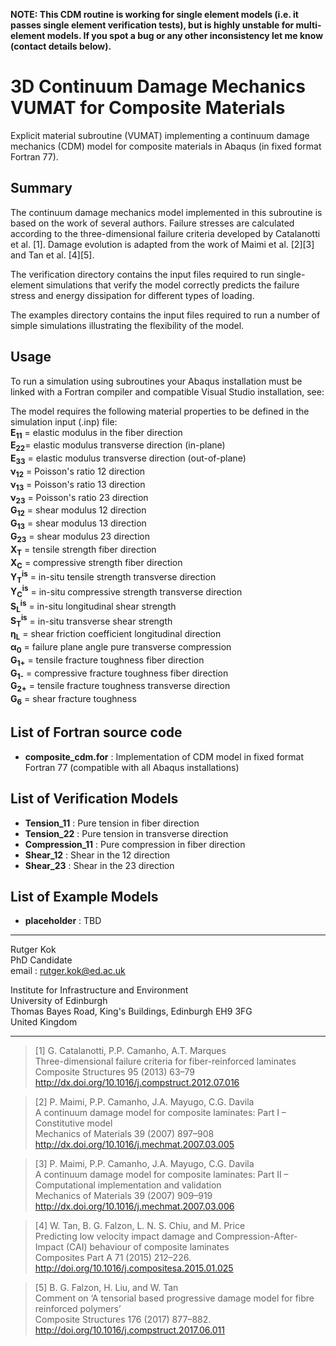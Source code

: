 __NOTE: This CDM routine is working for single element models (i.e. it passes single element verification tests), but is highly unstable for multi-element models. If you spot a bug or any other inconsistency let me know (contact details below).__

# 3D Continuum Damage Mechanics VUMAT for Composite Materials
Explicit material subroutine (VUMAT) implementing a continuum damage mechanics (CDM) model for composite materials in Abaqus (in fixed format Fortran 77).

## Summary
The continuum damage mechanics model implemented in this subroutine is based on the work of several authors. Failure stresses are calculated according to the three-dimensional failure criteria developed by Catalanotti et al. [1]. Damage evolution is adapted from the work of Maimi et al. [2][3] and Tan et al. [4][5].

The verification directory contains the input files required to run single-element simulations that verify the model correctly predicts the failure stress and energy dissipation for different types of loading. 

The examples directory contains the input files required to run a number of simple simulations illustrating the flexibility of the model.

## Usage
To run a simulation using subroutines your Abaqus installation must be linked with a Fortran compiler and compatible Visual Studio installation, see: 

The model requires the following material properties to be defined in the simulation input (.inp) file:  
**E<sub>11</sub>** = elastic modulus in the fiber direction  
**E<sub>22</sub>**= elastic modulus transverse direction (in-plane)  
**E<sub>33</sub>** = elastic modulus transverse direction (out-of-plane)  
**ν<sub>12</sub>** = Poisson's ratio 12 direction  
**ν<sub>13</sub>** = Poisson's ratio 13 direction  
**ν<sub>23</sub>** = Poisson's ratio 23 direction  
**G<sub>12</sub>** = shear modulus 12 direction  
**G<sub>13</sub>** = shear modulus 13 direction  
**G<sub>23</sub>** = shear modulus 23 direction  
**X<sub>T</sub>** = tensile strength fiber direction  
**X<sub>C</sub>** = compressive strength fiber direction   
**Y<sub>T</sub><sup>is</sup>** =  in-situ tensile strength transverse direction  
**Y<sub>C</sub><sup>is</sup>** = in-situ compressive strength transverse direction  
**S<sub>L</sub><sup>is</sup>** = in-situ longitudinal shear strength  
**S<sub>T</sub><sup>is</sup>** = in-situ transverse shear strength  
**η<sub>L</sub>** = shear friction coefficient longitudinal direction  
**α<sub>0</sub>** = failure plane angle pure transverse compression  
**G<sub>1+</sub>** =  tensile fracture toughness fiber direction  
**G<sub>1-</sub>** =  compressive fracture toughness fiber direction  
**G<sub>2+</sub>** = tensile fracture toughness transverse direction  
**G<sub>6</sub>** = shear fracture toughness  

## List of Fortran source code
- **composite_cdm.for** : Implementation of CDM model in fixed format Fortran 77 (compatible with all Abaqus installations)  

## List of Verification Models  
- **Tension_11** : Pure tension in fiber direction  
- **Tension_22** : Pure tension in transverse direction  
- **Compression_11** : Pure compression in fiber direction  
- **Shear_12** : Shear in the 12 direction  
- **Shear_23** : Shear in the 23 direction  

## List of Example Models  
- **placeholder** : TBD

***
Rutger Kok  
PhD Candidate  
email : rutger.kok@ed.ac.uk  

Institute for Infrastructure and Environment  
University of Edinburgh    
Thomas Bayes Road, King's Buildings, Edinburgh EH9 3FG   
United Kingdom

***
>[1] G. Catalanotti, P.P. Camanho, A.T. Marques  
>Three-dimensional failure criteria for fiber-reinforced laminates   
>Composite Structures 95 (2013) 63–79  
>http://dx.doi.org/10.1016/j.compstruct.2012.07.016  

>[2] P. Maimi, P.P. Camanho, J.A. Mayugo, C.G. Davila  
>A continuum damage model for composite laminates: Part I – Constitutive model  
>Mechanics of Materials 39 (2007) 897–908  
>http://dx.doi.org/10.1016/j.mechmat.2007.03.005  

>[3] P. Maimi, P.P. Camanho, J.A. Mayugo, C.G. Davila  
>A continuum damage model for composite laminates: Part II – Computational implementation and validation  
>Mechanics of Materials 39 (2007) 909–919  
>http://dx.doi.org/10.1016/j.mechmat.2007.03.006  

>[4] W. Tan, B. G. Falzon, L. N. S. Chiu, and M. Price  
>Predicting low velocity impact damage and Compression-After-Impact (CAI) behaviour of composite laminates  
>Composites Part A 71 (2015) 212–226.  
>http://doi.org/10.1016/j.compositesa.2015.01.025  

>[5] B. G. Falzon, H. Liu, and W. Tan  
>Comment on ‘A tensorial based progressive damage model for fibre reinforced polymers’  
>Composite Structures 176 (2017) 877–882.  
>http://doi.org/10.1016/j.compstruct.2017.06.011
